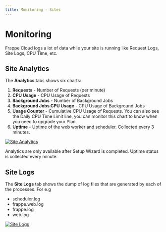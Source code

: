 ```yaml
---
title: Monitoring - Sites
---
```


# Monitoring

Frappe Cloud logs a lot of data while your site is running like Request Logs,
Site Logs, CPU Time, etc.

## Site Analytics

The **Analytics** tabs shows six charts:

1. **Requests** - Number of Requests (per minute)
2. **CPU Usage** - CPU Usage of Requests
3. **Background Jobs** - Number of Background Jobs
4. **Background Jobs CPU Usage** - CPU Usage of Background Jobs
5. **Usage Counter** - Cumulative CPU Usage of Requests. You can also see the
   Daily CPU Time Limit line, you can monitor this chart to know when you need
   to upgrade your Plan.
6. **Uptime** - Uptime of the web worker and scheduler. Collected every 3 minutes.

[![Site Analytics](/assets/press/images/docs/site-analytics.png)](/assets/press/images/docs/site-analytics.png)

Analytics are only available after Setup Wizard is completed. Uptime status is
collected every minute.

<!--
## Request Logs

The **Request Logs** tab shows every web request that was made to your site. You
can also expand any request log, to see the status code of the response, IP from
where the request was made, the CPU Time it took to to serve that request and
the response length.

[![Request Logs](/assets/press/images/docs/request-logs.png)](/assets/press/images/docs/request-logs.png)
-->

## Site Logs

The **Site Logs** tab shows the dump of log files that are generated by each of
the processes. For e.g

- scheduler.log
- frappe.web.log
- frappe.log
- web.log

[![Site Logs](/assets/press/images/docs/site-logs.png)](/assets/press/images/docs/site-logs.png)